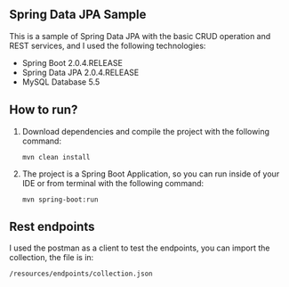 Spring Data JPA Sample
---

This is a sample of Spring Data JPA with the basic CRUD operation and REST services, and I used the following technologies:
* Spring Boot 2.0.4.RELEASE
* Spring Data JPA 2.0.4.RELEASE
* MySQL Database 5.5

How to run?
---

1. Download dependencies and compile the project with the following command:

   ```mvn clean install```

2. The project is a Spring Boot Application, so you can run inside of your IDE or from terminal with the following command:

   ```mvn spring-boot:run```

Rest endpoints
---

I used the postman as a client to test the endpoints, you can import the collection, the file is in:
```
/resources/endpoints/collection.json
```